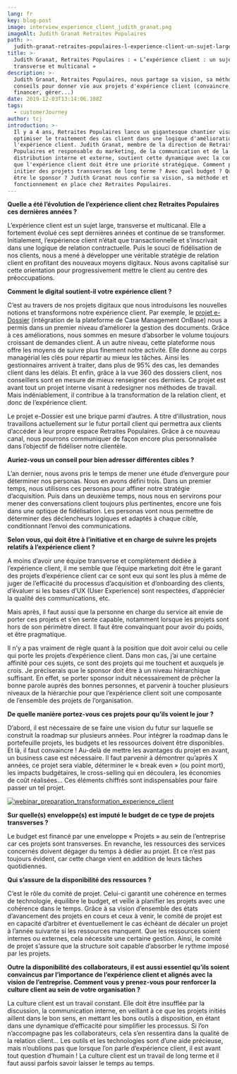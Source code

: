 ```yaml
---
lang: fr
key: blog-post
image: interview_experience_client_judith_granat.png
imageAlt: Judith Granat Retraites Populaires
path: >-
  judith-granat-retraites-populaires-l-experience-client-un-sujet-large-transverse-et-multicanal
title: >-
  Judith Granat, Retraites Populaires : « L’expérience client : un sujet large,
  transverse et multicanal »
description: >-
  Judith Granat, Retraites Populaires, nous partage sa vision, sa méthode et ses
  conseils pour donner vie aux projets d'expérience client (convaincre,
  financer, gérer...)
date: 2019-12-03T13:14:06.108Z
tags:
  - customerJourney
author: tcj
introduction: >-
  Il y a 4 ans, Retraites Populaires lance un gigantesque chantier visant à
  optimiser le traitement des cas client dans une logique d'amélioration de
  l'expérience client. Judith Granat, membre de la direction de Retraites
  Populaires et responsable du marketing, de la communication et de la
  distribution interne et externe, soutient cette dynamique avec la conviction
  que l'expérience client doit être une priorité stratégique. Comment parvenir à
  initier des projets transverses de long terme ? Avec quel budget ? Qui doit en
  être le sponsor ? Judith Granat nous confie sa vision, sa méthode et le
  fonctionnement en place chez Retraites Populaires.
---
```

**Quelle a été l’évolution de l’expérience client chez Retraites Populaires ces dernières années ?**

L’expérience client est un sujet large, transverse et multicanal. Elle a fortement évolué ces sept dernières années et continue de se transformer. Initialement, l’expérience client n’était que transactionnelle et s’inscrivait dans une logique de relation contractuelle. Puis le souci de fidélisation de nos clients, nous a mené à développer une véritable stratégie de relation client en profitant des nouveaux moyens digitaux. Nous avons capitalisé sur cette orientation pour progressivement mettre le client au centre des préoccupations.

**Comment le digital soutient-il votre expérience client ?**

C’est au travers de nos projets digitaux que nous introduisons les nouvelles notions et transformons notre expérience client. Par exemple, le [projet e-Dossier](https://www.tessi.eu/fr/success_story/retraites-populaires/) (intégration de la plateforme de Case Management OnBase) nous a permis dans un premier niveau d’améliorer la gestion des documents. Grâce à ces améliorations, nous sommes en mesure d’absorber le volume toujours croissant de demandes client. A un autre niveau, cette plateforme nous offre les moyens de suivre plus finement notre activité. Elle donne au corps managérial les clés pour répartir au mieux les tâches. Ainsi les gestionnaires arrivent à traiter, dans plus de 95% des cas, les demandes client dans les délais. Et enfin, grâce à la vue 360 des dossiers client, nos conseillers sont en mesure de mieux renseigner ces derniers. Ce projet est avant tout un projet interne visant à redesigner nos méthodes de travail. Mais indéniablement, il contribue à la transformation de la relation client, et donc de l’expérience client.

Le projet e-Dossier est une brique parmi d’autres. A titre d’illustration, nous travaillons actuellement sur le futur portail client qui permettra aux clients d’accéder à leur propre espace Retraites Populaires. Grâce à ce nouveau canal, nous pourrons communiquer de façon encore plus personnalisée dans l’objectif de fidéliser notre clientèle.

**Auriez-vous un conseil pour bien adresser différentes cibles ?**

L’an dernier, nous avons pris le temps de mener une étude d’envergure pour déterminer nos personas. Nous en avons défini trois. Dans un premier temps, nous utilisons ces personas pour affiner notre stratégie d’acquisition. Puis dans un deuxième temps, nous nous en servirons pour mener des conversations client toujours plus pertinentes, encore une fois dans une optique de fidélisation. Les personas vont nous permettre de déterminer des déclencheurs logiques et adaptés à chaque cible, conditionnant l’envoi des communications.

**Selon vous, qui doit être à l’initiative et en charge de suivre les projets relatifs à l’expérience client ?**

A moins d’avoir une équipe transverse et complètement dédiée à l’expérience client, il me semble que l’équipe marketing doit être le garant des projets d’expérience client car ce sont eux qui sont les plus à même de juger de l’efficacité du processus d’acquisition et d’onboarding des clients, d’évaluer si les bases d’UX (User Experience) sont respectées, d’apprécier la qualité des communications, etc.

Mais après, il faut aussi que la personne en charge du service ait envie de porter ces projets et s’en sente capable, notamment lorsque les projets sont hors de son périmètre direct. Il faut être convainquant pour avoir du poids, et être pragmatique.

Il n’y a pas vraiment de règle quant à la position que doit avoir celui ou celle qui porte les projets d’expérience client. Dans mon cas, j’ai une certaine affinité pour ces sujets, ce sont des projets qui me touchent et auxquels je crois. Je préciserais que le sponsor doit être à un niveau hiérarchique suffisant. En effet, se porter sponsor induit nécessairement de prêcher la bonne parole auprès des bonnes personnes, et parvenir à toucher plusieurs niveaux de la hiérarchie pour que l’expérience client soit une composante de l’ensemble des projets de l’organisation.

**De quelle manière portez-vous ces projets pour qu’ils voient le jour ?**

D’abord, il est nécessaire de se faire une vision du futur sur laquelle se construit la roadmap sur plusieurs années. Pour intégrer la roadmap dans le portefeuille projets, les budgets et les ressources doivent être disponibles. Et là, il faut convaincre ! Au-delà de mettre les avantages du projet en avant, un business case est nécessaire. Il faut parvenir à démontrer qu’après X années, ce projet sera viable, déterminer le « break even » (ou point mort), les impacts budgétaires, le cross-selling qui en découlera, les économies de coût réalisées… Ces éléments chiffrés sont indispensables pour faire passer un tel projet.

[![webinar_preparation_transformation_experience_client](essai-.jpg "Webinar \\\\\\\"Comment bien préparer la transformation de son expérience client ?\\\\\\\"")](https://content.blog-consulting-and-integration.tessi.eu/webinar-comment-bien-preparer-la-transformation-de-son-experience-client)

**Sur quelle(s) enveloppe(s) est imputé le budget de ce type de projets transverses ?**

Le budget est financé par une enveloppe « Projets » au sein de l’entreprise car ces projets sont transverses. En revanche, les ressources des services concernés doivent dégager du temps à dédier au projet. Et ce n’est pas toujours évident, car cette charge vient en addition de leurs tâches quotidiennes.

**Qui s’assure de la disponibilité des ressources ?**

C’est le rôle du comité de projet. Celui-ci garantit une cohérence en termes de technologie, équilibre le budget, et veille à planifier les projets avec une cohérence dans le temps. Grâce à sa vision d’ensemble des états d’avancement des projets en cours et ceux à venir, le comité de projet est en capacité d’arbitrer et éventuellement le cas échéant de décaler un projet à l’année suivante si les ressources manquent. Que les ressources soient internes ou externes, cela nécessite une certaine gestion. Ainsi, le comité de projet s’assure que la structure soit capable d’absorber le rythme imposé par les projets.

**Outre la disponibilité des collaborateurs, il est aussi essentiel qu’ils soient convaincus par l’importance de l’expérience client et alignés avec la vision de l’entreprise. Comment vous y prenez-vous pour renforcer la culture client au sein de votre organisation ?**

La culture client est un travail constant. Elle doit être insufflée par la discussion, la communication interne, en veillant à ce que les projets initiés aillent dans le bon sens, en mettant les bons outils à disposition, en étant dans une dynamique d’efficacité pour simplifier les processus. Si l’on n’accompagne pas les collaborateurs, cela s’en ressentira dans la qualité de la relation client… Les outils et les technologies sont d’une aide précieuse, mais n’oublions pas que lorsque l’on parle d’expérience client, il est avant tout question d’humain ! La culture client est un travail de long terme et il faut aussi parfois savoir laisser le temps au temps.
